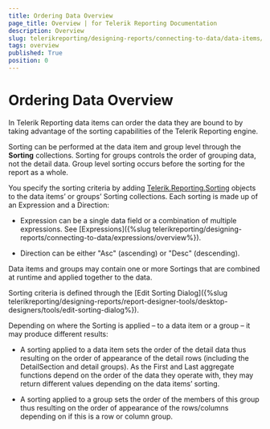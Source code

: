 ```yaml
---
title: Ordering Data Overview
page_title: Overview | for Telerik Reporting Documentation
description: Overview
slug: telerikreporting/designing-reports/connecting-to-data/data-items/ordering-data/overview
tags: overview
published: True
position: 0
---
```


# Ordering Data Overview



In Telerik Reporting data items can order the data they are bound to by taking advantage of the sorting capabilities of the Telerik Reporting engine.

Sorting can be performed at the data item and group level through the __Sorting__ collections. Sorting for groups controls the order of grouping data, not the detail data. Group level sorting occurs before the sorting for the report as a whole.

You specify the sorting criteria by adding [Telerik.Reporting.Sorting](/reporting/api/Telerik.Reporting.Sorting) objects to the data items’ or groups’ Sorting collections. Each sorting is made up of an Expression and a Direction: 		

* Expression can be a single data field or a combination of multiple expressions. See [Expressions]({%slug telerikreporting/designing-reports/connecting-to-data/expressions/overview%}).

* Direction can be either "Asc" (ascending) or "Desc" (descending).

Data items and groups may contain one or more Sortings that are combined at runtime and applied together to the data.

Sorting criteria is defined through the [Edit Sorting Dialog]({%slug telerikreporting/designing-reports/report-designer-tools/desktop-designers/tools/edit-sorting-dialog%}).

Depending on where the Sorting is applied – to a data item or a group – it may produce different results: 		

* A sorting applied to a data item sets the order of the detail data thus resulting on the order of appearance of the detail rows (including the DetailSection and detail groups). As the First and Last aggregate functions depend on the order of the data they operate with, they may return different values depending on the data items’ sorting.

* A sorting applied to a group sets the order of the members of this group thus resulting on the order of appearance of the rows/columns depending on if this is a row or column group.
